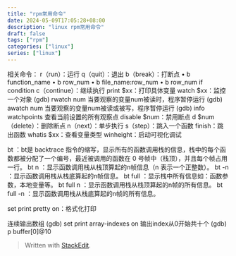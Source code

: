 ```yaml
---
title: "rpm常用命令"
date: 2024-05-09T17:05:28+08:00
description: "linux rpm常用命令"
draft: false
tags: ["rpm"]
categories: ["linux"]
series: ["linux"]
---
```


相关命令：
r（run）：运行
q（quit）：退出
b（break）：打断点
	• b function_name
	• b row_num
	• b file_name:row_num
	• b row_num if condition
c（continue）：继续执行
print $xx：打印具体变量
watch $xx：监控一个对象
(gdb) rwatch num          当要观察的变量num被读时，程序暂停运行
(gdb) awatch num          当要观察的变量num被读或被写，程序暂停运行
(gdb) info watchpoints    查看当前设置的所有观察点
disable $num：禁用断点
d $num（delete）：删除断点
n（next）：单步执行
s（step）：跳入一个函数
finish：跳出函数
whatis $xx：查看变量类型
winheight：启动可视化调试

bt ：bt是 backtrace 指令的缩写，显示所有的函数调用栈的信息，栈中的每个函数都被分配了一个编号，最近被调用的函数在 0 号帧中（栈顶），并且每个帧占用一行。
bt n ：显示函数调用栈从栈顶算起的n帧信息（n 表示一个正整数）。
bt -n ：显示函数调用栈从栈底算起的n帧信息。
bt full ：显示栈中所有信息如：函数参数，本地变量等。
bt full n ：显示函数调用栈从栈顶算起的n帧的所有信息。
bt full -n ：显示函数调用栈从栈底算起的n帧的所有信息。

set print pretty on：格式化打印

连续输出数组
(gdb) set print array-indexes on
输出index从0开始共十个
(gdb) p buffer[0]@10
> Written with [StackEdit](https://stackedit.io/).
<!--stackedit_data:
eyJoaXN0b3J5IjpbLTEzMTE5NTczOTNdfQ==
-->